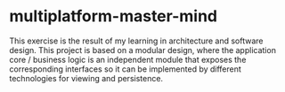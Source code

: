 # multiplatform-master-mind
This exercise is the result of my learning in architecture and software design. This project is based on a modular design, where the application core / business logic is an independent module that exposes the corresponding interfaces so it can be implemented by different technologies for viewing and persistence.
